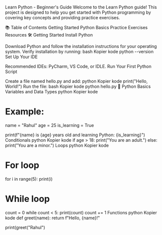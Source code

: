 Learn Python - Beginner's Guide
Welcome to the Learn Python guide! This project is designed to help you get started with Python programming by covering key concepts and providing practice exercises.

📚 Table of Contents
Getting Started
Python Basics
Practice Exercises
Resources
🛠️ Getting Started
Install Python

Download Python and follow the installation instructions for your operating system.
Verify installation by running:
bash
Kopier kode
python --version
Set Up Your IDE

Recommended IDEs: PyCharm, VS Code, or IDLE.
Run Your First Python Script

Create a file named hello.py and add:
python
Kopier kode
print("Hello, World!")
Run the file:
bash
Kopier kode
python hello.py
🧠 Python Basics
Variables and Data Types
python
Kopier kode
# Example:
name = "Rahul"
age = 25
is_learning = True

print(f"{name} is {age} years old and learning Python: {is_learning}")
Conditionals
python
Kopier kode
if age > 18:
    print("You are an adult.")
else:
    print("You are a minor.")
Loops
python
Kopier kode
# For loop
for i in range(5):
    print(i)

# While loop
count = 0
while count < 5:
    print(count)
    count += 1
Functions
python
Kopier kode
def greet(name):
    return f"Hello, {name}!"

print(greet("Rahul")
